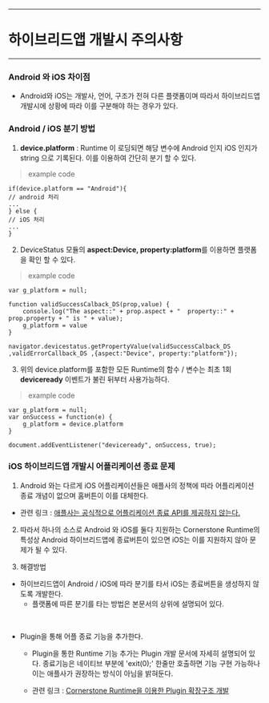 <!--
layout: 'post'
section: 'Cornerstone Framework'
title: '하이브리드앱 개발시 주의사항'
outline: 'Android와 iOS 하이브리드앱 개발시에 상황에 따라 플랫폼을 구분하는 방법 및 주의 사항을 설명한다.'
date: '2012-11-16'
tagstr: 'runtime'
subsection: 'Runtime for 하이브리드앱'
order: '[6, 4]'
thumbnail: '6.4.00.warning.png'
-->

-------------------

# 하이브리드앱 개발시 주의사항

-------------------

### Android 와 iOS 차이점
- Android와 iOS는 개발사, 언어, 구조가 전혀 다른 플랫폼이며 따라서 하이브리드앱 개발시에 상황에 따라 이를 구분해야 하는 경우가 있다.


### Android / iOS 분기 방법
1) **device.platform** : Runtime 이 로딩되면 해당 변수에 Android 인지 iOS 인지가 string 으로 기록된다.
이를 이용하여 간단히 분기 할 수 있다.

> example code 

	if(device.platform == "Android"){
	// android 처리
	...
	} else {
	// iOS 처리
	...		
	}

2) DeviceStatus 모듈의 **aspect:Device, property:platform**를 이용하면 플랫폼을 확인 할  수 있다.

> example code

	var g_platform = null;

	function validSuccessCalback_DS(prop,value) {
		console.log("The aspect::" + prop.aspect + "  property::" + prop.property + " is " + value);
		g_platform = value
	}
	
	navigator.devicestatus.getPropertyValue(validSuccessCalback_DS ,validErrorCallback_DS ,{aspect:"Device", property:"platform"});

3) 위의 device.platform를 포함한 모든 Runtime의 함수 / 변수는 최초 1회 **deviceready** 이벤트가 불린 뒤부터 사용가능하다. 

> example code

	var g_platform = null;
    var onSuccess = function(e) {
		g_platform = device.platform
    }

    document.addEventListener("deviceready", onSuccess, true);


### iOS 하이브리드앱 개발시 어플리케이션 종료 문제

1) Android 와는 다르게 iOS 어플리케이션들은 애플사의 정책에 따라 어플리케이션 종료 개념이 없으며 홈버튼이 이를 대체한다.  
- 관련 링크 : [애플사는 공식적으로 어플리케이션 종료 API를 제공하지 않는다.](https://developer.apple.com/library/ios/#qa/qa2008/qa1561.html)


2) 따라서 하나의 소스로 Android 와 iOS를 둘다 지원하는 Cornerstone Runtime의 특성상 Android 하이브리드앱에 종료버튼이 있으면 iOS는 이를 지원하지 않아 문제가 될 수 있다.

3) 해결방법

- 하이브리드앱이 Android / iOS에 따라 분기를 타서 iOS는 종료버튼을 생성하지 않도록 개발한다.
	- 플랫폼에 따른 분기를 타는 방법은 본문서의 상위에 설명되어 있다.

<br>

- Plugin을 통해 어플 종료 기능을 추가한다.
	- Plugin을 통한 Runtime 기능 추가는 Plugin 개발 문서에 자세히 설명되어 있다.
	     종료기능은 네이티브 부분에 'exit(0);' 한줄만 호출하면 기능 구현 가능하나 이는 애플사가 권장하는 방식이 아님을 밝혀둔다.  

	-	관련 링크 : [Cornerstone Runtime을 이용한 Plugin 확장구조 개발](./RT_7_android_plugin_development.html)

<br>
